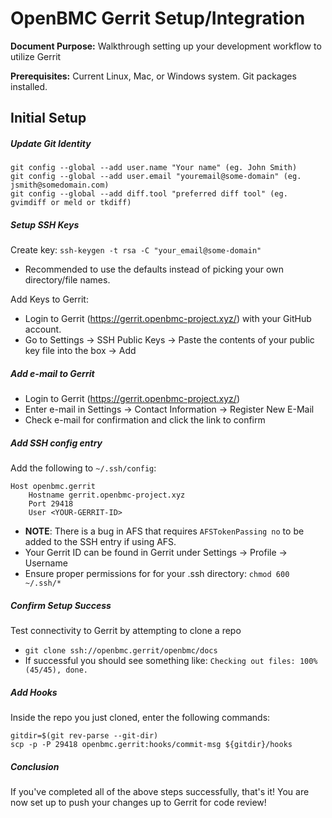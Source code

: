 # OpenBMC Gerrit Setup/Integration

**Document Purpose:** Walkthrough setting up your development workflow to utilize Gerrit

**Prerequisites:** Current Linux, Mac, or Windows system. Git packages installed.

## Initial Setup

##### Update Git Identity
```
git config --global --add user.name "Your name" (eg. John Smith)
git config --global --add user.email "youremail@some-domain" (eg. jsmith@somedomain.com)
git config --global --add diff.tool "preferred diff tool" (eg. gvimdiff or meld or tkdiff)
```

##### Setup SSH Keys
Create key: ```ssh-keygen -t rsa -C "your_email@some-domain"```
* Recommended to use the defaults instead of picking your own directory/file names.

Add Keys to Gerrit:
* Login to Gerrit (https://gerrit.openbmc-project.xyz/) with your GitHub account.
* Go to Settings -> SSH Public Keys -> Paste the contents of your public key file into the box -> Add

##### Add e-mail to Gerrit
* Login to Gerrit (https://gerrit.openbmc-project.xyz/)
* Enter e-mail in Settings -> Contact Information -> Register New E-Mail
* Check e-mail for confirmation and click the link to confirm

##### Add SSH config entry
Add the following to `~/.ssh/config`:
```
Host openbmc.gerrit
    Hostname gerrit.openbmc-project.xyz
    Port 29418
    User <YOUR-GERRIT-ID>
```
* **NOTE**: There is a bug in AFS that requires `AFSTokenPassing no` to be added to the SSH entry if using AFS.
* Your Gerrit ID can be found in Gerrit under Settings -> Profile -> Username
* Ensure proper permissions for for your .ssh directory: ```chmod 600 ~/.ssh/*```

##### Confirm Setup Success
Test connectivity to Gerrit by attempting to clone a repo
* `git clone ssh://openbmc.gerrit/openbmc/docs`
* If successful you should see something like: `Checking out files: 100% (45/45), done.`

##### Add Hooks
Inside the repo you just cloned, enter the following commands:
```
gitdir=$(git rev-parse --git-dir)
scp -p -P 29418 openbmc.gerrit:hooks/commit-msg ${gitdir}/hooks
```
##### Conclusion
If you've completed all of the above steps successfully, that's it! You are now set up to push your changes up to
Gerrit for code review!